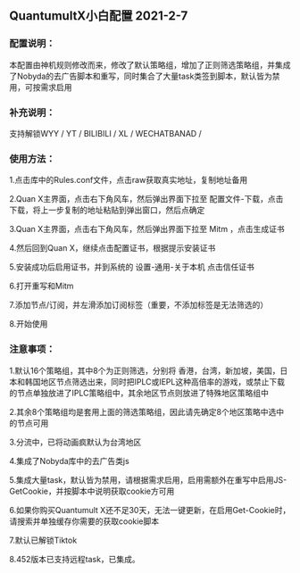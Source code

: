 ## QuantumultX小白配置 2021-2-7

### 配置说明：

  本配置由神机规则修改而来，修改了默认策略组，增加了正则筛选策略组，并集成了Nobyda的去广告脚本和重写，同时集合了大量task类签到脚本，默认皆为禁用，可按需求启用<br>

### 补充说明：

  支持解锁WYY / YT / BILIBILI / XL / WECHATBANAD /

### 使用方法：

  1.点击库中的Rules.conf文件，点击raw获取真实地址，复制地址备用<br>

  2.Quan X主界面，点击右下角风车，然后弹出界面下拉至 配置文件-下载，点击下载，将上一步复制的地址粘贴到弹出窗口，然后点确定<br>

  3.Quan X主界面，点击右下角风车，然后弹出界面下拉至 Mitm ，点击生成证书<br>

  4.然后回到Quan X，继续点击配置证书，根据提示安装证书<br>

  5.安装成功后启用证书，并到系统的 设置-通用-关于本机 点击信任证书<br>

  6.打开重写和Mitm<br>

  7.添加节点/订阅，并左滑添加订阅标签（重要，不添加标签是无法筛选的）<br>
  
  8.开始使用<br>

### 注意事项：

  1.默认16个策略组，其中8个为正则筛选，分别将 香港，台湾，新加坡，美国，日本和韩国地区节点筛选出来，同时把IPLC或IEPL这种高倍率的游戏，或禁止下载的节点单独放进了IPLC策略组中，其余地区节点则放进了特殊地区策略组中<br>

  2.其余8个策略组均是套用上面的筛选策略组，因此请先确定8个地区策略中选中的节点可用<br>

  3.分流中，已将动画疯默认为台湾地区<br>

  4.集成了Nobyda库中的去广告类js<br>

  5.集成大量task，默认皆为禁用，请根据需求启用，启用需额外在重写中启用JS-GetCookie，并按脚本中说明获取cookie方可用<br>

  6.如果你购买Quantumult X还不足30天，无法一键更新，在启用Get-Cookie时，请搜索并单独缓存你需要的获取cookie脚本<br>

  7.默认已解锁Tiktok<br>

  8.452版本已支持远程task，已集成。<br>
